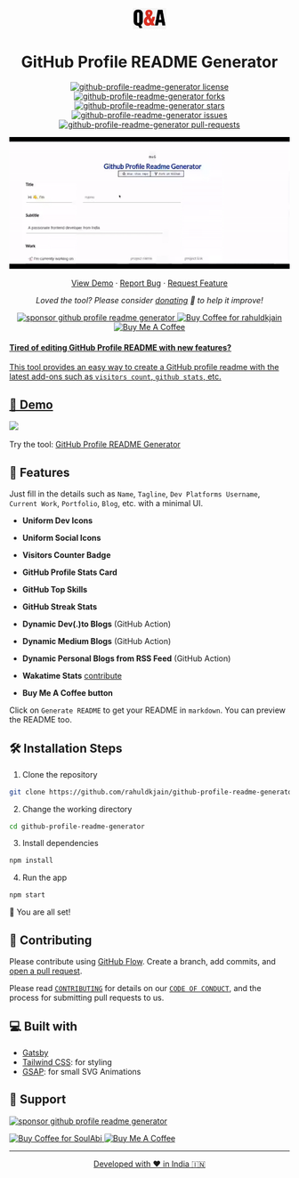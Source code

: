 <p align="center">
  <a href="https://soulabi.github.io/gh-profile-readme-generator">
    <img alt="GitHub Profile Readme Generator" src="./src/images/mdg.png" width="60" />
  </a>
</p>
<h1 align="center">
  GitHub Profile README Generator
</h1>

<p align="center">
<a href="https://github.com/soulabi/github-profile-readme-generator/blob/master/LICENSE" target="blank">
<img src="https://img.shields.io/github/license/soulabi/github-profile-readme-generator?style=flat-square" alt="github-profile-readme-generator license" />
</a>
<a href="https://github.com/soulabi/github-profile-readme-generator/fork" target="blank">
<img src="https://img.shields.io/github/forks/soulabi/github-profile-readme-generator?style=flat-square" alt="github-profile-readme-generator forks"/>
</a>
<a href="https://github.com/soulabi/github-profile-readme-generator/stargazers" target="blank">
<img src="https://img.shields.io/github/stars/soulabi/github-profile-readme-generator?style=flat-square" alt="github-profile-readme-generator stars"/>
</a>
<a href="https://github.com/soulabi/github-profile-readme-generator/issues" target="blank">
<img src="https://img.shields.io/github/issues/soulabi/github-profile-readme-generator?style=flat-square" alt="github-profile-readme-generator issues"/>
</a>
<a href="https://github.com/soulabi/github-profile-readme-generator/pulls" target="blank">
<img src="https://img.shields.io/github/issues-pr/soulabi/github-profile-readme-generator?style=flat-square" alt="github-profile-readme-generator pull-requests"/>
</a>
</p>

<p align="center"><img src="./src/images/github-profile-readme-generator.gif" alt="github-profile-readme-generator gif" /></p>

<p align="center">
    <a href="https://soulabi.github.io/gh-profile-readme-generator" target="blank">View Demo</a>
    ·
    <a href="https://github.com/soulabi/github-profile-readme-generator/issues/new/choose">Report Bug</a>
    ·
    <a href="https://github.com/soulabi/github-profile-readme-generator/issues/new/choose">Request Feature</a>
</p>

<p align="center">
<i>Loved the tool? Please consider <a href="https://www.paypal.com/paypalme/soulabi/10">donating</a>  💸 to help it improve!</i>
</p>

<p align="center">
<a href="https://www.paypal.me/soulabi"><img src="https://img.shields.io/badge/support-PayPal-blue?logo=PayPal&style=flat-square&label=Donate" alt="sponsor github profile readme generator"/>
</a>
<a href='https://ko-fi.com/A0A81XXSX' target='_blank'><img height='23' width="100" src='https://cdn.ko-fi.com/cdn/kofi3.png?v=2' alt='Buy Coffee for rahuldkjain' />
</a>
<a href="https://www.buymeacoffee.com/soulabi" target="_blank"><img src="https://cdn.buymeacoffee.com/buttons/default-orange.png" alt="Buy Me A Coffee" height="23" width="100" style="border-radius:1px" />
</p>

#### Tired of editing GitHub Profile README with new features?

This tool provides an easy way to create a GitHub profile readme with the latest add-ons such as `visitors count`, `github stats`, etc.

## 🚀 Demo

<a href="https://soulabi.github.io/gh-profile-readme-generator" target="blank">
<img src="https://img.shields.io/website?url=https%3A%2F%2Frahuldkjain.github.io%2Fgh-profile-readme-generator&logo=github&style=flat-square" />
</a>

Try the tool: [GitHub Profile README Generator](https://rahuldkjain.github.io/gh-profile-readme-generator)

## 🧐 Features

Just fill in the details such as `Name`, `Tagline`, `Dev Platforms Username`, `Current Work`, `Portfolio`, `Blog`, etc. with a minimal UI.

- **Uniform Dev Icons**

- **Uniform Social Icons**

- **Visitors Counter Badge**

- **GitHub Profile Stats Card**

- **GitHub Top Skills**

- **GitHub Streak Stats**

- **Dynamic Dev(.)to Blogs** (GitHub Action)

- **Dynamic Medium Blogs** (GitHub Action)

- **Dynamic Personal Blogs from RSS Feed** (GitHub Action)

- **Wakatime Stats** [contribute](https://github.com/soulabi/github-profile-readme-generator/issues/)

- **Buy Me A Coffee button**

Click on `Generate README` to get your README in `markdown`.
You can preview the README too.

## 🛠️ Installation Steps

1. Clone the repository

```bash
git clone https://github.com/rahuldkjain/github-profile-readme-generator.git
```

2. Change the working directory

```bash
cd github-profile-readme-generator
```

3. Install dependencies

```bash
npm install
```

4. Run the app

```bash
npm start
```

🌟 You are all set!

## 🍰 Contributing

Please contribute using [GitHub Flow](https://guides.github.com/introduction/flow). Create a branch, add commits, and [open a pull request](https://github.com/soulabi/github-profile-readme-generator/compare).

Please read [`CONTRIBUTING`](CONTRIBUTING.md) for details on our [`CODE OF CONDUCT`](CODE_OF_CONDUCT.md), and the process for submitting pull requests to us.

## 💻 Built with

- [Gatsby](https://www.gatsbyjs.com/)
- [Tailwind CSS](https://tailwindcss.com/): for styling
- [GSAP](https://greensock.com/gsap/): for small SVG Animations


## 🙏 Support

<p align="left">
<a href="https://paypal.me/SoulAbi"><img src="https://ionicabizau.github.io/badges/paypal.svg" alt="sponsor github profile readme generator"/>
</a>
</p>

<p align="left">
  <a href='https://ko-fi.com/A0A81XXSX' target='_blank'><img height='23' width="100" src='https://cdn.ko-fi.com/cdn/kofi3.png?v=2' alt='Buy Coffee for SoulAbi' />
  </a>
  <a href="https://www.buymeacoffee.com/soulabi" target="_blank"><img src="https://cdn.buymeacoffee.com/buttons/default-orange.png" alt="Buy Me A Coffee" height="23" width="100" style="border-radius:2px" />
</p>

<hr>
<p align="center">
Developed with ❤️ in India 🇮🇳 
</p>

